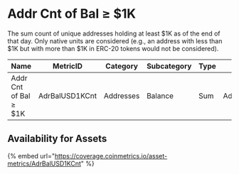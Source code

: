 # Addr Cnt of Bal ≥ $1K

The sum count of unique addresses holding at least $1K as of the end of that day. Only native units are considered (e.g., an address with less than $1K but with more than $1K in ERC-20 tokens would not be considered).

| Name                  | MetricID       | Category  | Subcategory | Type | Unit      | Interval |
| --------------------- | -------------- | --------- | ----------- | ---- | --------- | -------- |
| Addr Cnt of Bal ≥ $1K | AdrBalUSD1KCnt | Addresses | Balance     | Sum  | Addresses | 1 day    |

## Availability for Assets

{% embed url="https://coverage.coinmetrics.io/asset-metrics/AdrBalUSD1KCnt" %}
